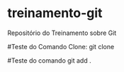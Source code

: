# treinamento-git
Repositório do Treinamento sobre Git


#Teste do Comando Clone:
        git clone<link do repositorio>

#Teste do comando git add .

